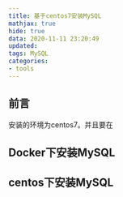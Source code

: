 ```yaml
---
title: 基于centos7安装MySQL
mathjax: true
hide: true
data: 2020-11-11 23:20:49
updated:
tags: MySQL
categories:
- tools
---
```


## 前言

安装的环境为centos7。并且要在

## Docker下安装MySQL


## centos下安装MySQL

